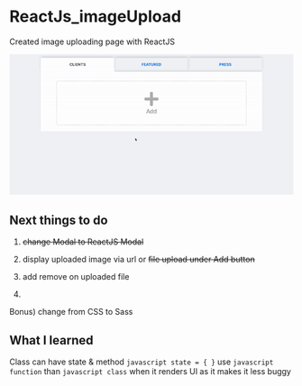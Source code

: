 # ReactJs_imageUpload
Created image uploading page with ReactJS

![Preview](https://github.com/DaYeonHan/ReactJs_imageUpload/blob/master/src/image/demo.gif "demo.gif")


Next things to do
------
1) ~~change Modal to ReactJS Modal~~

2) display uploaded image via url or ~~file upload under Add button~~

3) add remove on uploaded file

4) 

Bonus) change from CSS to Sass

What I learned
------
Class can have state & method
```javascript state = { }```
use ```javascript function``` than ```javascript class``` when it renders UI as it makes it less buggy


